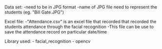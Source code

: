 Data set: -need to be in JPG format
          -name of JPG file need to represent the students (eg. "Bill Gate.JPG")

Excel file: -"Attendance.csv" is an excel file that recorded that recorded the students attendance through the facial recognition
            -This file can be use to save the attendance record on particular date/time
            
Library used: - facial_recognition
              - opencv



